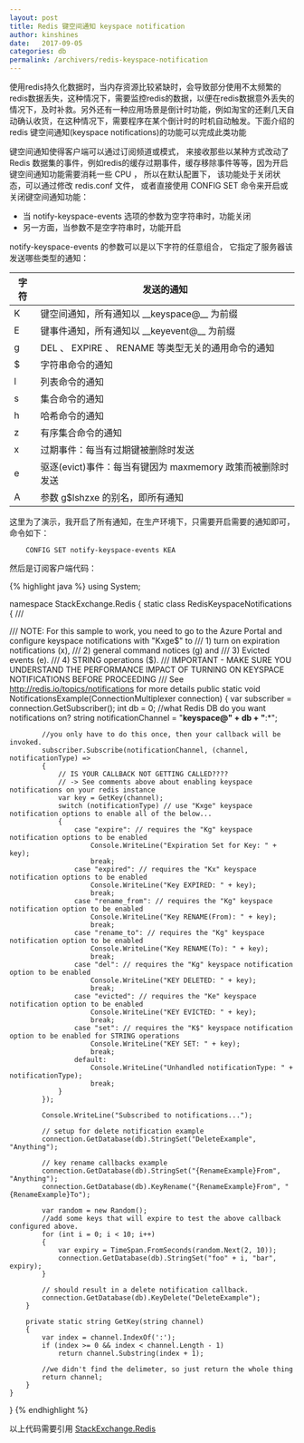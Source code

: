 ```yaml
---
layout: post
title: Redis 键空间通知 keyspace notification
author: kinshines
date:   2017-09-05
categories: db
permalink: /archivers/redis-keyspace-notification
---
```


<p class="lead">使用redis持久化数据时，当内存资源比较紧缺时，会导致部分使用不太频繁的redis数据丢失，这种情况下，需要监控redis的数据，以便在redis数据意外丢失的情况下，及时补救。另外还有一种应用场景是倒计时功能，例如淘宝的还剩几天自动确认收货，在这种情况下，需要程序在某个倒计时的时机自动触发。下面介绍的redis 键空间通知(keyspace notifications)的功能可以完成此类功能</p>

键空间通知使得客户端可以通过订阅频道或模式， 来接收那些以某种方式改动了 Redis 数据集的事件，例如redis的缓存过期事件，缓存移除事件等等，因为开启键空间通知功能需要消耗一些 CPU ， 所以在默认配置下， 该功能处于关闭状态，可以通过修改 redis.conf 文件， 或者直接使用 CONFIG SET 命令来开启或关闭键空间通知功能：
* 当 notify-keyspace-events 选项的参数为空字符串时，功能关闭
* 另一方面，当参数不是空字符串时，功能开启


notify-keyspace-events 的参数可以是以下字符的任意组合， 它指定了服务器该发送哪些类型的通知：

<table>
  <thead>
    <tr>
      <th>字符</th>
      <th>发送的通知</th>
    </tr>
  </thead>
  <tbody>
    <tr>
      <td>K</td>
      <td>键空间通知，所有通知以 __keyspace@<db>__ 为前缀</td>
    </tr>
    <tr>
      <td>E</td>
      <td>键事件通知，所有通知以 __keyevent@<db>__ 为前缀</td>
    </tr>
    <tr>
      <td>g</td>
      <td>DEL 、 EXPIRE 、 RENAME 等类型无关的通用命令的通知</td>
    </tr>
    <tr>
      <td>$</td>
      <td>字符串命令的通知</td>
    </tr>
    <tr>
      <td>l</td>
      <td>列表命令的通知</td>
    </tr>
    <tr>
      <td>s</td>
      <td>集合命令的通知</td>
    </tr>
    <tr>
      <td>h</td>
      <td>哈希命令的通知</td>
    </tr>
    <tr>
      <td>z</td>
      <td>有序集合命令的通知</td>
    </tr>
    <tr>
      <td>x</td>
      <td>过期事件：每当有过期键被删除时发送</td>
    </tr>
    <tr>
      <td>e</td>
      <td>驱逐(evict)事件：每当有键因为 maxmemory 政策而被删除时发送</td>
    </tr>
    <tr>
      <td>A</td>
      <td>参数 g$lshzxe 的别名，即所有通知</td>
    </tr>
    </tbody>
  </table>


这里为了演示，我开启了所有通知，在生产环境下，只需要开启需要的通知即可，命令如下：

        CONFIG SET notify-keyspace-events KEA

然后是订阅客户端代码：

{% highlight java %}
using System;

namespace StackExchange.Redis
{
    static class RedisKeyspaceNotifications
    {
        /// <summary>
        /// NOTE: For this sample to work, you need to go to the Azure Portal and configure keyspace notifications with "Kxge$" to
        ///       1) turn on expiration notifications (x), 
        ///       2) general command notices (g) and 
        ///       3) Evicted events (e).
        ///       4) STRING operations ($).
        /// IMPORTANT - MAKE SURE YOU UNDERSTAND THE PERFORMANCE IMPACT OF TURNING ON KEYSPACE NOTIFICATIONS BEFORE PROCEEDING
        /// See http://redis.io/topics/notifications for more details
        public static void NotificationsExample(ConnectionMultiplexer connection)
        {
            var subscriber = connection.GetSubscriber();
            int db = 0; //what Redis DB do you want notifications on?
            string notificationChannel = "__keyspace@" + db + "__:*";

            //you only have to do this once, then your callback will be invoked.
            subscriber.Subscribe(notificationChannel, (channel, notificationType) =>
            {
                // IS YOUR CALLBACK NOT GETTING CALLED???? 
                // -> See comments above about enabling keyspace notifications on your redis instance
                var key = GetKey(channel);
                switch (notificationType) // use "Kxge" keyspace notification options to enable all of the below...
                {
                    case "expire": // requires the "Kg" keyspace notification options to be enabled
                        Console.WriteLine("Expiration Set for Key: " + key);
                        break;
                    case "expired": // requires the "Kx" keyspace notification options to be enabled
                        Console.WriteLine("Key EXPIRED: " + key);
                        break;
                    case "rename_from": // requires the "Kg" keyspace notification option to be enabled
                        Console.WriteLine("Key RENAME(From): " + key);
                        break;
                    case "rename_to": // requires the "Kg" keyspace notification option to be enabled
                        Console.WriteLine("Key RENAME(To): " + key);
                        break;
                    case "del": // requires the "Kg" keyspace notification option to be enabled
                        Console.WriteLine("KEY DELETED: " + key);
                        break;
                    case "evicted": // requires the "Ke" keyspace notification option to be enabled
                        Console.WriteLine("KEY EVICTED: " + key);
                        break;
                    case "set": // requires the "K$" keyspace notification option to be enabled for STRING operations
                        Console.WriteLine("KEY SET: " + key);
                        break;
                    default:
                        Console.WriteLine("Unhandled notificationType: " + notificationType);
                        break;
                }
            });

            Console.WriteLine("Subscribed to notifications...");

            // setup for delete notification example
            connection.GetDatabase(db).StringSet("DeleteExample", "Anything");

            // key rename callbacks example
            connection.GetDatabase(db).StringSet("{RenameExample}From", "Anything");
            connection.GetDatabase(db).KeyRename("{RenameExample}From", "{RenameExample}To");

            var random = new Random();
            //add some keys that will expire to test the above callback configured above.
            for (int i = 0; i < 10; i++)
            {
                var expiry = TimeSpan.FromSeconds(random.Next(2, 10));
                connection.GetDatabase(db).StringSet("foo" + i, "bar", expiry);
            }

            // should result in a delete notification callback.
            connection.GetDatabase(db).KeyDelete("DeleteExample");
        }

        private static string GetKey(string channel)
        {
            var index = channel.IndexOf(':');
            if (index >= 0 && index < channel.Length - 1)
                return channel.Substring(index + 1);

            //we didn't find the delimeter, so just return the whole thing
            return channel;
        }
    }
}
{% endhighlight %}


以上代码需要引用 [StackExchange.Redis](https://www.nuget.org/packages/StackExchange.Redis)